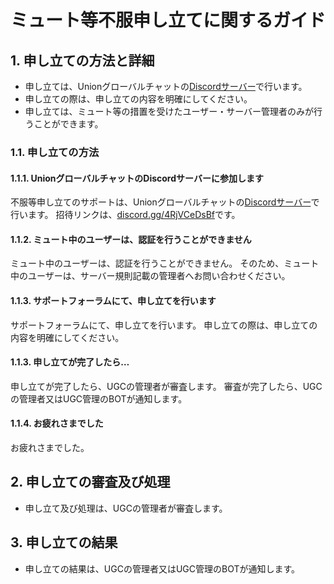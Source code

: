 # ミュート等不服申し立てに関するガイド

## 1. 申し立ての方法と詳細

- 申し立ては、Unionグローバルチャットの[Discordサーバー](https://discord.gg/4RjVCeDsBf)で行います。
- 申し立ての際は、申し立ての内容を明確にしてください。
- 申し立ては、ミュート等の措置を受けたユーザー・サーバー管理者のみが行うことができます。

### 1.1. 申し立ての方法

#### 1.1.1. UnionグローバルチャットのDiscordサーバーに参加します

不服等申し立てのサポートは、Unionグローバルチャットの[Discordサーバー](https://discord.gg/4RjVCeDsBf)で行います。
招待リンクは、[discord.gg/4RjVCeDsBf](https://discord.gg/4RjVCeDsBf)です。

#### 1.1.2. ミュート中のユーザーは、認証を行うことができません

ミュート中のユーザーは、認証を行うことができません。
そのため、ミュート中のユーザーは、サーバー規則記載の管理者へお問い合わせください。

#### 1.1.3. サポートフォーラムにて、申し立てを行います

サポートフォーラムにて、申し立てを行います。
申し立ての際は、申し立ての内容を明確にしてください。

#### 1.1.3. 申し立てが完了したら…

申し立てが完了したら、UGCの管理者が審査します。
審査が完了したら、UGCの管理者又はUGC管理のBOTが通知します。

#### 1.1.4. お疲れさまでした

お疲れさまでした。

## 2. 申し立ての審査及び処理

- 申し立て及び処理は、UGCの管理者が審査します。

## 3. 申し立ての結果

- 申し立ての結果は、UGCの管理者又はUGC管理のBOTが通知します。
